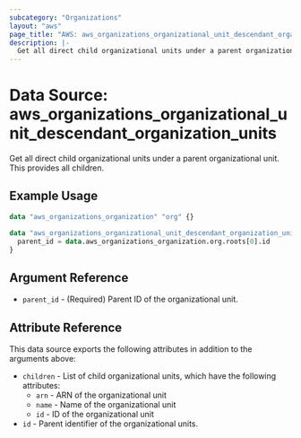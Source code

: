 ```yaml
---
subcategory: "Organizations"
layout: "aws"
page_title: "AWS: aws_organizations_organizational_unit_descendant_organization_units"
description: |-
  Get all direct child organizational units under a parent organizational unit. This provides all children.
---
```


# Data Source: aws_organizations_organizational_unit_descendant_organization_units

Get all direct child organizational units under a parent organizational unit. This provides all children.

## Example Usage

```terraform
data "aws_organizations_organization" "org" {}

data "aws_organizations_organizational_unit_descendant_organization_units" "ous" {
  parent_id = data.aws_organizations_organization.org.roots[0].id
}
```

## Argument Reference

* `parent_id` - (Required) Parent ID of the organizational unit.

## Attribute Reference

This data source exports the following attributes in addition to the arguments above:

* `children` - List of child organizational units, which have the following attributes:
  * `arn` - ARN of the organizational unit
  * `name` - Name of the organizational unit
  * `id` - ID of the organizational unit
* `id` - Parent identifier of the organizational units.
